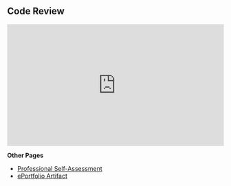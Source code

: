 ## Code Review
<div style="padding:56.25% 0 0 0;position:relative;"><iframe src="https://player.vimeo.com/video/565488541?badge=0&amp;autopause=0&amp;player_id=0&amp;app_id=58479" frameborder="0" allow="autoplay; fullscreen; picture-in-picture" allowfullscreen style="position:absolute;top:0;left:0;width:100%;height:100%;" title="codereview0030-38264.mp4"></iframe></div><script src="https://player.vimeo.com/api/player.js"></script>

**Other Pages**
* [Professional Self-Assessment](https://zwischenstock.github.io/)
* [ePortfolio Artifact](https://zwischenstock.github.io/artifact.html)
